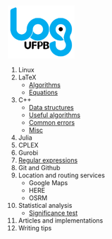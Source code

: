 <img src="https://github.com/log-ufpb/qr/blob/main/logos/log.png"
    alt="LOG logo"
    style="width:30%; height:30%; align:center">

1. Linux
2. LaTeX
    * [Algorithms](algorithms)
    * [Equations](equations)
3. C++
    * [Data structures](data-structures)
    * [Useful algorithms](useful-algorithms)
    * [Common errors](common-errors)
    * [Misc](misc)
4. Julia
5. CPLEX
6. Gurobi
7. [Regular expressions](regex)
8. Git and Github
9. Location and routing services
    * Google Maps
    * HERE
    * OSRM
10. Statistical analysis
    * [Significance test](significance-test)
11. Articles and implementations
12. Writing tips